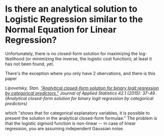 # Is there an analytical solution to Logistic Regression similar to the Normal Equation for Linear Regression?

Unfortunately, there is no closed-form solution for maximizing the log-likelihood (or minimizing the inverse, the logistic cost function); at least it has not been found, yet.

There's the exception  where you only have 2 obervations, and there is this paper

*Lipovetsky, Stan. ["Analytical closed-form solution for binary logit regression by categorical predictors."](http://www.tandfonline.com/doi/abs/10.1080/02664763.2014.932760) Journal of Applied Statistics 42.1 (2015): 37-49. (Analytical closed-form solution for binary logit regression by categorical predictors)*

which "shows that for categorical explanatory variables, it is possible to present the solution in the analytical closed-form formulae."
The problem is that the logistic sigmoid function is non-linear -- in case of linear regression, you  are assuming independent Gaussian noise.
